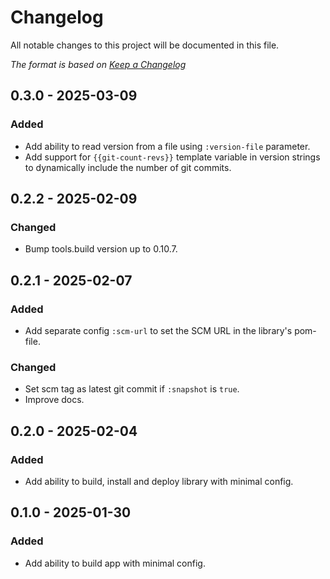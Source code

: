 # Changelog

All notable changes to this project will be documented in this file.

*The format is based on [Keep a Changelog](https://keepachangelog.com/en/1.0.0/)*

## 0.3.0 - 2025-03-09

### Added

- Add ability to read version from a file using `:version-file` parameter.
- Add support for `{{git-count-revs}}` template variable in version strings to dynamically include the number of git commits.

## 0.2.2 - 2025-02-09

### Changed

- Bump tools.build version up to 0.10.7.

## 0.2.1 - 2025-02-07

### Added

- Add separate config `:scm-url` to set the SCM URL in the library's pom-file.

### Changed

- Set scm tag as latest git commit if `:snapshot` is `true`.
- Improve docs.


## 0.2.0 - 2025-02-04

### Added

- Add ability to build, install and deploy library with minimal config.


## 0.1.0 - 2025-01-30

### Added

- Add ability to build app with minimal config.
